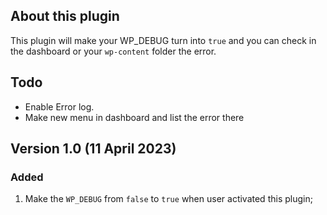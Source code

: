 ## About this plugin
This plugin will make your WP_DEBUG turn into `true` and you can check in the dashboard or your `wp-content` folder the error.
## Todo
* Enable Error log.
* Make new menu in dashboard and list the error there

## Version 1.0 (11 April 2023)
### Added
1. Make the `WP_DEBUG` from `false` to `true` when user activated this plugin;
